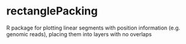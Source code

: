 # rectanglePacking
R package for plotting linear segments with position information (e.g. genomic reads), placing them into layers with no overlaps
